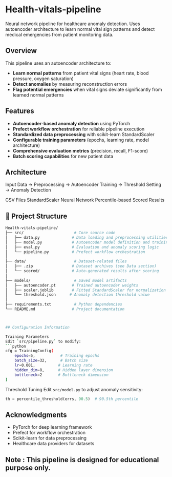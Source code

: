 # Health-vitals-pipeline
Neural network pipeline for healthcare anomaly detection. Uses autoencoder architecture to learn normal vital sign patterns and detect medical emergencies from patient monitoring data.


##  Overview

This pipeline uses an autoencoder architecture to:
- **Learn normal patterns** from patient vital signs (heart rate, blood pressure, oxygen saturation)
- **Detect anomalies** by measuring reconstruction errors
- **Flag potential emergencies** when vital signs deviate significantly from learned normal patterns

##  Features

- **Autoencoder-based anomaly detection** using PyTorch
- **Prefect workflow orchestration** for reliable pipeline execution
- **Standardized data preprocessing** with scikit-learn StandardScaler
- **Configurable training parameters** (epochs, learning rate, model architecture)
- **Comprehensive evaluation metrics** (precision, recall, F1-score)
- **Batch scoring capabilities** for new patient data

##  Architecture
Input Data → Preprocessing → Autoencoder Training → Threshold Setting → Anomaly Detection

CSV Files StandardScaler Neural Network Percentile-based Scored Results


## 📁 Project Structure

```bash
Health-vitals-pipeline/
├── src/                      # Core source code
│   ├── data.py              # Data loading and preprocessing utilities
│   ├── model.py             # Autoencoder model definition and training
│   ├── eval.py              # Evaluation and anomaly scoring logic
│   └── pipeline.py          # Prefect workflow orchestration
│
├── data/                     # Dataset-related files
│   ├── .zip                 # Dataset archives (see Data section)
│   └── scored/              # Auto-generated results after scoring
│
├── models/                   # Saved model artifacts
│   ├── autoencoder.pt       # Trained autoencoder weights
│   ├── scaler.joblib        # Fitted StandardScaler for normalization
│   └── threshold.json      # Anomaly detection threshold value
│
├── requirements.txt          # Python dependencies
└── README.md                # Project documentation



## Configuration Information

Training Parameters
Edit `src/pipeline.py` to modify:
```python
cfg = TrainingConfig(
    epochs=5,           # Training epochs
    batch_size=32,      # Batch size
    lr=0.001,          # Learning rate
    hidden_dim=8,      # Hidden layer dimension
    bottleneck=2       # Bottleneck dimension
)
```

Threshold Tuning
Edit `src/model.py` to adjust anomaly sensitivity:
```python
th = percentile_threshold(errs, 90.5)  # 90.5th percentile
```
## Acknowledgments

- PyTorch for deep learning framework
- Prefect for workflow orchestration
- Scikit-learn for data preprocessing
- Healthcare data providers for datasets


## Note : This pipeline is designed for educational purpose only. 
